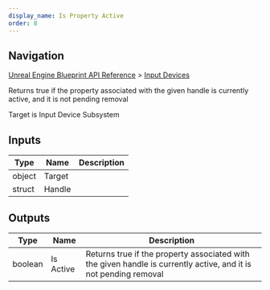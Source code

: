 ```yaml
---
display_name: Is Property Active
order: 8
---
```

## Navigation

[Unreal Engine Blueprint API Reference](https://dev.epicgames.com/documentation/en-us/unreal-engine/BlueprintAPI) > [Input Devices](https://dev.epicgames.com/documentation/en-us/unreal-engine/BlueprintAPI/InputDevices)

Returns true if the property associated with the given handle is currently active, and it is not pending removal

Target is Input Device Subsystem

## Inputs

| Type | Name | Description |
| --- | --- | --- |
| object | Target |  |
| struct | Handle |  |

## Outputs

| Type | Name | Description |
| --- | --- | --- |
| boolean | Is Active | Returns true if the property associated with the given handle is currently active, and it is not pending removal |
